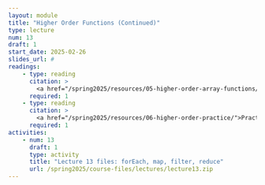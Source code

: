 ```yaml
---
layout: module
title: "Higher Order Functions (Continued)"
type: lecture
num: 13
draft: 1
start_date: 2025-02-26
slides_url: #
readings: 
    - type: reading
      citation: >
        <a href="/spring2025/resources/05-higher-order-array-functions/">Course Reference: Higher Order Array Functions</a>
      required: 1
    - type: reading
      citation: >
        <a href="/spring2025/resources/06-higher-order-practice/">Practice Problems: Higher Order Array Functions</a>
      required: 1
activities:
    - num: 13
      draft: 1
      type: activity
      title: "Lecture 13 files: forEach, map, filter, reduce"
      url: /spring2025/course-files/lectures/lecture13.zip
---
```

